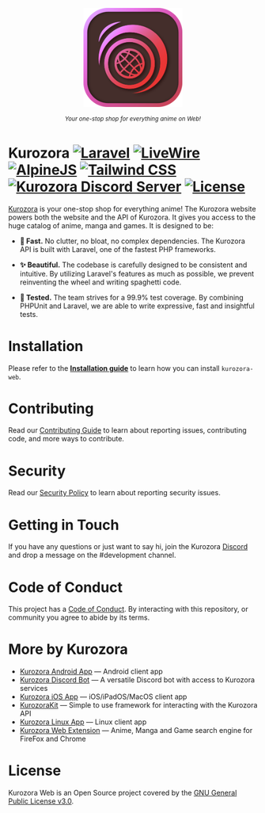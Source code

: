<p></p>

<p align="center"><img src=".github/Assets/Kurozora.png" width="200px"></p>

<p align="center">
    <sup><em>Your one-stop shop for everything anime on Web!</em></sup>
</p>

# Kurozora [![Laravel](https://img.shields.io/badge/Laravel-FF2D20.svg?style=flat&logo=Laravel&logoColor=white)](https://laravel.com) [![LiveWire](https://img.shields.io/badge/LiveWire-F972A9.svg?style=flat&logo=LiveWire)](https://laravel-livewire.com) [![AlpineJS](https://img.shields.io/badge/AlpineJS-48A9C1.svg?style=flat&logo=alpinedotjs&logoColor=white)](https://alpinejs.dev) [![Tailwind CSS](https://img.shields.io/badge/Tailwind%20CSS-06B6D4.svg?style=flat&logo=tailwindcss&logoColor=white)](https://alpinejs.dev) [![Kurozora Discord Server](https://img.shields.io/discord/449250093623934977?style=flat&label=&logo=Discord&logoColor=white&color=7289DA)](https://discord.gg/f3QFzGqsah) [![License](https://img.shields.io/badge/License-GPLv3-blue.svg?style=flat)](LICENSE)

[Kurozora](https://kurozora.app) is your one-stop shop for everything anime! The Kurozora website powers both the website and the API of Kurozora. It gives you access to the huge catalog of anime, manga and games. It is designed to be:

* **💨 Fast.** No clutter, no bloat, no complex dependencies. The Kurozora API is built with Laravel, one of the fastest PHP frameworks.

* **✨ Beautiful.** The codebase is carefully designed to be consistent and intuitive. By utilizing Laravel's features as much as possible, we prevent reinventing the wheel and writing spaghetti code.

* **🧪 Tested.** The team strives for a 99.9% test coverage. By combining PHPUnit and Laravel, we are able to write expressive, fast and insightful tests.

# Installation

Please refer to the **[Installation guide](INSTALLATION.md)** to learn how you can install `kurozora-web`.

# Contributing

Read our [Contributing Guide](CONTRIBUTING.md) to learn about reporting issues, contributing code, and more ways to contribute.

# Security

Read our [Security Policy](SECURITY.md) to learn about reporting security issues.

# Getting in Touch

If you have any questions or just want to say hi, join the Kurozora [Discord](https://discord.gg/f3QFzGqsah) and drop a message on the #development channel.

# Code of Conduct

This project has a [Code of Conduct](CODE_OF_CONDUCT.md). By interacting with this repository, or community you agree to abide by its terms.

# More by Kurozora

- [Kurozora Android App](https://github.com/kurozora/kurozora-android) — Android client app
- [Kurozora Discord Bot](https://github.com/kurozora/kurozora-discord-bot) — A versatile Discord bot with access to Kurozora services
- [Kurozora iOS App](https://github.com/kurozora/kurozora-app) — iOS/iPadOS/MacOS client app
- [KurozoraKit](https://github.com/kurozora/KurozoraKit) — Simple to use framework for interacting with the Kurozora API
- [Kurozora Linux App](https://github.com/kurozora/kurozora-linux) — Linux client app
- [Kurozora Web Extension](https://github.com/Kurozora/kurozora-extension) — Anime, Manga and Game search engine for FireFox and Chrome

# License

Kurozora Web is an Open Source project covered by the [GNU General Public License v3.0](LICENSE).
